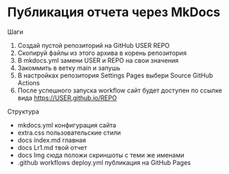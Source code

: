 # Публикация отчета через MkDocs

Шаги
1. Создай пустой репозиторий на GitHub USER REPO
2. Скопируй файлы из этого архива в корень репозитория
3. В mkdocs.yml замени USER и REPO на свои значения
4. Закоммить в ветку main и запушь
5. В настройках репозитория Settings Pages выбери Source GitHub Actions
6. После успешного запуска workflow сайт будет доступен по ссылке вида https://USER.github.io/REPO

Структура
- mkdocs.yml конфигурация сайта
- extra.css пользовательские стили
- docs index.md главная
- docs Lr1.md твой отчет
- docs Img сюда положи скриншоты с теми же именами
- .github workflows deploy.yml публикация на GitHub Pages
